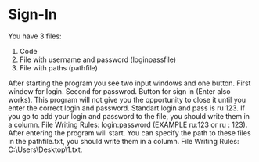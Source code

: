 # Sign-In
You have 3 files:
1) Code
2) File with username and password (loginpassfile)
3) File with paths (pathfile)

After starting the program you see two input windows and one button. 
First window for login. Second for passwrod. Button for sign in (Enter also works). 
This program will not give you the opportunity to close it until you enter the correct login and password. 
Standart login and pass is ru 123. 
If you go to add your login and password to the file, you should write them in a column. 
File Writing Rules: login:password (EXAMPLE ru:123 or ru : 123). 
After entering the program will start. You can specify the path to these files in the pathfile.txt, you should write them in a column. 
File Writing Rules: C:\Users\Desktop\1.txt. 

